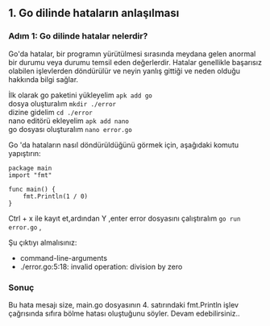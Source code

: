 ## 1. Go dilinde hataların anlaşılması

### Adım 1: Go dilinde hatalar nelerdir?

Go'da hatalar, bir programın yürütülmesi sırasında meydana gelen anormal bir durumu veya durumu temsil eden değerlerdir. Hatalar genellikle başarısız olabilen işlevlerden döndürülür ve neyin yanlış gittiği ve neden olduğu hakkında bilgi sağlar.

İlk olarak go paketini yükleyelim
  ```apk add go``` \
dosya oluşturalım
 ```mkdir ./error``` \
dizine gidelim
```cd ./error``` \
nano editörü ekleyelim
 ```apk add nano```  \
go dosyası oluşturalım
 ```nano error.go``` 

Go 'da hataların nasıl döndürüldüğünü görmek için, aşağıdaki komutu yapıştırın:
```
package main
import "fmt"

func main() {
	fmt.Println(1 / 0)
}
```
Ctrl + x ile kayıt et,ardından Y ,enter
error dosyasını çalıştıralım ```go run error.go``` ,

Şu çıktıyı almalısınız:
-  command-line-arguments
- ./error.go:5:18: invalid operation: division by zero

### Sonuç

Bu hata mesajı size, main.go dosyasının 4. satırındaki fmt.Println işlev çağrısında sıfıra bölme hatası oluştuğunu söyler. Devam edebilirsiniz..